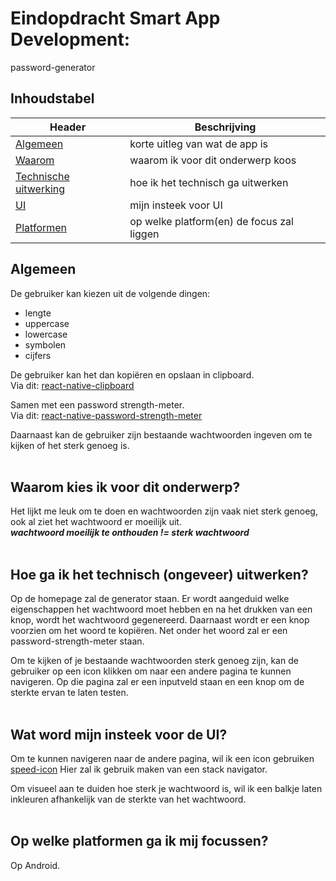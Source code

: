 # Eindopdracht Smart App Development:
password-generator

## Inhoudstabel
| Header | Beschrijving |
| ----------- | ----------- |
| [Algemeen](#algemeen) | korte uitleg van wat de app is |
| [Waarom](#waarom-kies-ik-voor-dit-onderwerp) | waarom ik voor dit onderwerp koos |
| [Technische uitwerking](#hoe-ga-ik-het-technisch-ongeveer-uitwerken)| hoe ik het technisch ga uitwerken|
| [UI](#wat-word-mijn-insteek-voor-de-ui)| mijn insteek voor UI|
| [Platformen](#op-welke-platformen-ga-ik-mij-focussen)| op welke platform(en) de focus zal liggen|


## Algemeen
De gebruiker kan kiezen uit de volgende dingen:
- lengte
- uppercase
- lowercase
- symbolen
- cijfers

De gebruiker kan het dan kopiëren en opslaan in clipboard.<br>
Via dit: [react-native-clipboard](https://github.com/react-native-clipboard/clipboard)

Samen met een password strength-meter.<br>
Via dit: [react-native-password-strength-meter](https://www.npmjs.com/package/react-native-password-strength-meter)

Daarnaast kan de gebruiker zijn bestaande wachtwoorden ingeven om te kijken of het sterk genoeg is.
<br><br>
## Waarom kies ik voor dit onderwerp?
Het lijkt me leuk om te doen en wachtwoorden zijn vaak niet sterk genoeg, ook al ziet het wachtwoord er moeilijk uit.<br>
___wachtwoord moeilijk te onthouden != sterk wachtwoord___
<br><br>
## Hoe ga ik het technisch (ongeveer) uitwerken?
Op de homepage zal de generator staan.
Er wordt aangeduid welke eigenschappen het wachtwoord
moet hebben en na het drukken van een knop, wordt
het wachtwoord gegenereerd. Daarnaast wordt er een knop
voorzien om het woord te kopiëren. Net onder het woord zal
er een password-strength-meter staan.

Om te kijken of je bestaande wachtwoorden sterk genoeg zijn,
kan de gebruiker op een icon klikken om naar een andere pagina
te kunnen navigeren. Op die pagina zal er een inputveld staan en een knop
om de sterkte ervan te laten testen.
<br><br>
## Wat word mijn insteek voor de UI?
Om te kunnen navigeren naar de andere pagina, wil ik een icon
gebruiken [speed-icon](https://fonts.google.com/icons?icon.query=speed+&icon.platform=web)
Hier zal ik gebruik maken van een stack navigator.

Om visueel aan te duiden hoe sterk je wachtwoord is, wil ik een balkje
laten inkleuren afhankelijk van de sterkte van het wachtwoord.
<br><br>
## Op welke platformen ga ik mij focussen?
Op Android.
